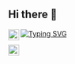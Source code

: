 ## Hi there 👋
[![Typing SVG](https://readme-typing-svg.herokuapp.com?color=%233A7CD9&size=24&lines=I'm+Eric+Kojo+Abbey.+You+can+also+call+me+Gigman)](https://git.io/typing-svg)
<a href="https://twitter.com/abbey_kojo">
  <img align="left" alt="Kojo Abbey | Twitter" width="22px" src="https://raw.githubusercontent.com/peterthehan/peterthehan/master/assets/twitter.svg" />
</a>

<a href="https://www.linkedin.com/in/eric-kojo-abbey-54898a12a/">
  <img align="left" alt="Kojo Abbey | Twitter" width="22px" src="https://raw.githubusercontent.com/peterthehan/peterthehan/master/assets/linkedin.svg" />
</a>

<!--
**Gigman2/gigman2** is a ✨ _special_ ✨ repository because its `README.md` (this file) appears on your GitHub profile.

Here are some ideas to get you started:

- 🔭 I’m currently working on ...
- 🌱 I’m currently learning ...
- 👯 I’m looking to collaborate on ...
- 🤔 I’m looking for help with ...
- 💬 Ask me about ...
- 📫 How to reach me: ...
- 😄 Pronouns: ...
- ⚡ Fun fact: ...
-->
